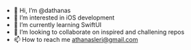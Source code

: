 - 👋 Hi, I’m @dathanas
- 👀 I’m interested in iOS development
- 🌱 I’m currently learning SwiftUI
- 💞️ I’m looking to collaborate on inspired and challening repos
- 📫 How to reach me athanasleri@gmail.com
